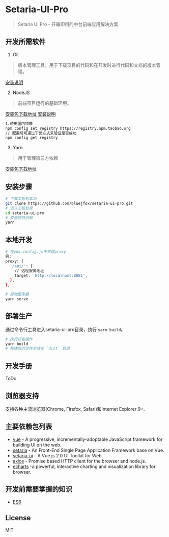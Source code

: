 # Setaria-UI-Pro

> Setaria UI Pro - 开箱即用的中台前端应用解决方案

## 开发所需软件

1. Git
> 版本管理工具。用于下载项目的代码和在开发时进行代码和文档的版本管理。

  [安装说明](https://git-scm.com/book/zh/v2/%E8%B5%B7%E6%AD%A5-%E5%AE%89%E8%A3%85-Git)

2. NodeJS
> 前端项目运行的基础环境。

  [安装包下载地址](https://nodejs.org/zh-cn/download/)
  [安装说明](http://www.runoob.com/nodejs/nodejs-install-setup.html)

``` bash
1.使用国内镜像
npm config set registry https://registry.npm.taobao.org
// 配置后可通过下面方式来验证是否成功
npm config get registry
```

3. Yarn
> 用于管理第三方依赖

  [安装包下载地址](https://yarnpkg.com/lang/zh-hans/docs/install/)

## 安装步骤

``` bash
# 下载工程到本地
git clone https://github.com/bluejfox/setaria-ui-pro.git
# 进入工程目录
cd setaria-ui-pro
# 安装项目依赖
yarn
```

## 本地开发

``` bash
# 在vue.config.js中修改proxy
例:
proxy: {
  '/api/': {
    // 远程服务地址
    target: 'http://localhost:8081',
  },
},

# 启动服务器
yarn serve
```

## 部署生产

通过命令行工具进入setaria-ui-pro目录，执行 `yarn build`。

``` bash
# 执行打包操作
yarn build
# 构建后的文件生成在 `dist` 目录
```

## 开发手册

ToDo

## 浏览器支持

支持各种主流浏览器(Chrome, Firefox, Safari)和Internet Explorer 9+.

## 主要依赖包列表

* [vue](https://vuejs.org/) - A progressive, incrementally-adoptable JavaScript framework for building UI on the web.
* [setaria](https://github.com/bluejfox/setaria) - An Front-End Single Page Application Framework base on Vue.
* [setaria-ui](https://github.com/bluejfox/setaria-ui) - A Vue.js 2.0 UI Toolkit for Web.
* [axios](https://github.com/mzabriskie/axios) - Promise based HTTP client for the browser and node.js.
* [echarts](http://echarts.baidu.com/) -a powerful, interactive charting and visualization library for browser.

## 开发前需要掌握的知识

* [ES6](http://es6.ruanyifeng.com/)

## License

MIT
